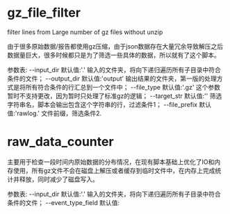 # gz_file_filter
filter lines from Large number of gz files without unzip

由于很多原始数据/报告都使用gz压缩，由于json数据存在大量冗余导致解压之后数据量巨大，很多时候都只是为了筛选一些具体的数据，所以就有了这个脚本。

参数表:
--input_dir 默认值:'.' 输入的文件夹，将向下递归遍历所有子目录中符合条件的文件；
--output_dir 默认值:'output' 输出结果的文件夹，第一版的处理方式是将所有符合条件的行汇总到一个文件中； 
--file_type 默认值:'.gz' 这个参数暂时不支持更改，因为暂时只处理了标准gz的逻辑；
--target_str 默认值:'' 筛选字符串名，脚本会输出包含这个字符串的行，过滤条件1；
--file_prefix 默认值:'rawlog.' 文件前缀，筛选条件2.


# raw_data_counter 

主要用于检查一段时间内原始数据的分布情况，在现有脚本基础上优化了IO和内存使用，所有gz文件不会在磁盘上解压或者缓存到临时文件中，在内存上完成统计并释放，同时减少了磁盘写入。

参数表:
--input_dir 默认值:'.' 输入的文件夹，将向下递归遍历所有子目录中符合条件的文件；
--event_type_field 默认值: 
